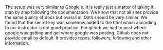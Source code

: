 The setup was very similar to Google's. It is really just a matter of taking it step by step following the documentation. We know that not all sites provide the same quality of docs but overall all Oath should be very similar. We found that the secret key was somehow added to the html which according to our instructor is not good practice. For github we had to post where google was getting and get where google was posting. Github does not provide email by default. It provides repos, followers, following and other information.